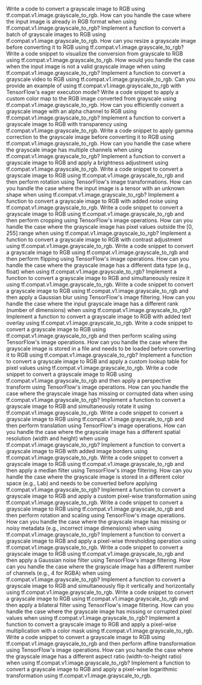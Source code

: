 Write a code to convert a grayscale image to RGB using tf.compat.v1.image.grayscale_to_rgb.
How can you handle the case where the input image is already in RGB format when using tf.compat.v1.image.grayscale_to_rgb?
Implement a function to convert a batch of grayscale images to RGB using tf.compat.v1.image.grayscale_to_rgb.
How can you resize a grayscale image before converting it to RGB using tf.compat.v1.image.grayscale_to_rgb?
Write a code snippet to visualize the conversion from grayscale to RGB using tf.compat.v1.image.grayscale_to_rgb.
How would you handle the case when the input image is not a valid grayscale image when using tf.compat.v1.image.grayscale_to_rgb?
Implement a function to convert a grayscale video to RGB using tf.compat.v1.image.grayscale_to_rgb.
Can you provide an example of using tf.compat.v1.image.grayscale_to_rgb with TensorFlow's eager execution mode?
Write a code snippet to apply a custom color map to the RGB image converted from grayscale using tf.compat.v1.image.grayscale_to_rgb.
How can you efficiently convert a grayscale image with an alpha channel to RGB using tf.compat.v1.image.grayscale_to_rgb?
Implement a function to convert a grayscale image to RGB with transparency using tf.compat.v1.image.grayscale_to_rgb.
Write a code snippet to apply gamma correction to the grayscale image before converting it to RGB using tf.compat.v1.image.grayscale_to_rgb.
How can you handle the case where the grayscale image has multiple channels when using tf.compat.v1.image.grayscale_to_rgb?
Implement a function to convert a grayscale image to RGB and apply a brightness adjustment using tf.compat.v1.image.grayscale_to_rgb.
Write a code snippet to convert a grayscale image to RGB using tf.compat.v1.image.grayscale_to_rgb and then perform rotation using TensorFlow's image transformations.
How can you handle the case where the input image is a tensor with an unknown shape when using tf.compat.v1.image.grayscale_to_rgb?
Implement a function to convert a grayscale image to RGB with added noise using tf.compat.v1.image.grayscale_to_rgb.
Write a code snippet to convert a grayscale image to RGB using tf.compat.v1.image.grayscale_to_rgb and then perform cropping using TensorFlow's image operations.
How can you handle the case where the grayscale image has pixel values outside the [0, 255] range when using tf.compat.v1.image.grayscale_to_rgb?
Implement a function to convert a grayscale image to RGB with contrast adjustment using tf.compat.v1.image.grayscale_to_rgb.
Write a code snippet to convert a grayscale image to RGB using tf.compat.v1.image.grayscale_to_rgb and then perform flipping using TensorFlow's image operations.
How can you handle the case where the grayscale image has a different data type (e.g., float) when using tf.compat.v1.image.grayscale_to_rgb?
Implement a function to convert a grayscale image to RGB and simultaneously resize it using tf.compat.v1.image.grayscale_to_rgb.
Write a code snippet to convert a grayscale image to RGB using tf.compat.v1.image.grayscale_to_rgb and then apply a Gaussian blur using TensorFlow's image filtering.
How can you handle the case where the input grayscale image has a different rank (number of dimensions) when using tf.compat.v1.image.grayscale_to_rgb?
Implement a function to convert a grayscale image to RGB with added text overlay using tf.compat.v1.image.grayscale_to_rgb.
Write a code snippet to convert a grayscale image to RGB using tf.compat.v1.image.grayscale_to_rgb and then perform scaling using TensorFlow's image operations.
How can you handle the case where the grayscale image is stored in a file and needs to be loaded before converting it to RGB using tf.compat.v1.image.grayscale_to_rgb?
Implement a function to convert a grayscale image to RGB and apply a custom lookup table for pixel values using tf.compat.v1.image.grayscale_to_rgb.
Write a code snippet to convert a grayscale image to RGB using tf.compat.v1.image.grayscale_to_rgb and then apply a perspective transform using TensorFlow's image operations.
How can you handle the case where the grayscale image has missing or corrupted data when using tf.compat.v1.image.grayscale_to_rgb?
Implement a function to convert a grayscale image to RGB and simultaneously rotate it using tf.compat.v1.image.grayscale_to_rgb.
Write a code snippet to convert a grayscale image to RGB using tf.compat.v1.image.grayscale_to_rgb and then perform translation using TensorFlow's image operations.
How can you handle the case where the grayscale image has a different spatial resolution (width and height) when using tf.compat.v1.image.grayscale_to_rgb?
Implement a function to convert a grayscale image to RGB with added image borders using tf.compat.v1.image.grayscale_to_rgb.
Write a code snippet to convert a grayscale image to RGB using tf.compat.v1.image.grayscale_to_rgb and then apply a median filter using TensorFlow's image filtering.
How can you handle the case where the grayscale image is stored in a different color space (e.g., Lab) and needs to be converted before applying tf.compat.v1.image.grayscale_to_rgb?
Implement a function to convert a grayscale image to RGB and apply a custom pixel-wise transformation using tf.compat.v1.image.grayscale_to_rgb.
Write a code snippet to convert a grayscale image to RGB using tf.compat.v1.image.grayscale_to_rgb and then perform rotation and scaling using TensorFlow's image operations.
How can you handle the case where the grayscale image has missing or noisy metadata (e.g., incorrect image dimensions) when using tf.compat.v1.image.grayscale_to_rgb?
Implement a function to convert a grayscale image to RGB and apply a pixel-wise thresholding operation using tf.compat.v1.image.grayscale_to_rgb.
Write a code snippet to convert a grayscale image to RGB using tf.compat.v1.image.grayscale_to_rgb and then apply a Gaussian noise filter using TensorFlow's image filtering.
How can you handle the case where the grayscale image has a different number of channels (e.g., 4 for RGBA) when using tf.compat.v1.image.grayscale_to_rgb?
Implement a function to convert a grayscale image to RGB and simultaneously flip it vertically and horizontally using tf.compat.v1.image.grayscale_to_rgb.
Write a code snippet to convert a grayscale image to RGB using tf.compat.v1.image.grayscale_to_rgb and then apply a bilateral filter using TensorFlow's image filtering.
How can you handle the case where the grayscale image has missing or corrupted pixel values when using tf.compat.v1.image.grayscale_to_rgb?
Implement a function to convert a grayscale image to RGB and apply a pixel-wise multiplication with a color mask using tf.compat.v1.image.grayscale_to_rgb.
Write a code snippet to convert a grayscale image to RGB using tf.compat.v1.image.grayscale_to_rgb and then perform affine transformation using TensorFlow's image operations.
How can you handle the case where the grayscale image has a different aspect ratio (width-to-height ratio) when using tf.compat.v1.image.grayscale_to_rgb?
Implement a function to convert a grayscale image to RGB and apply a pixel-wise logarithmic transformation using tf.compat.v1.image.grayscale_to_rgb.